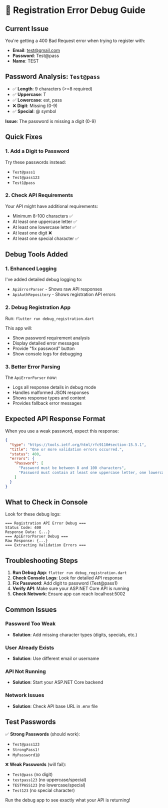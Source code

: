 # 🐛 Registration Error Debug Guide

## Current Issue
You're getting a 400 Bad Request error when trying to register with:
- **Email**: test@gmail.com
- **Password**: Test@pass
- **Name**: TEST

## Password Analysis: `Test@pass`
- ✅ **Length**: 9 characters (>=8 required)
- ✅ **Uppercase**: T
- ✅ **Lowercase**: est, pass
- ❌ **Digit**: Missing (0-9)
- ✅ **Special**: @ symbol

**Issue**: The password is missing a digit (0-9)

## Quick Fixes

### 1. Add a Digit to Password
Try these passwords instead:
- `Test@pass1` 
- `Test@pass123`
- `Test1@pass`

### 2. Check API Requirements
Your API might have additional requirements:
- Minimum 8-100 characters ✅
- At least one uppercase letter ✅
- At least one lowercase letter ✅
- At least one digit ❌
- At least one special character ✅

## Debug Tools Added

### 1. Enhanced Logging
I've added detailed debug logging to:
- `ApiErrorParser` - Shows raw API responses
- `ApiAuthRepository` - Shows registration API errors

### 2. Debug Registration App
Run: `flutter run debug_registration.dart`

This app will:
- Show password requirement analysis
- Display detailed error messages
- Provide "fix password" button
- Show console logs for debugging

### 3. Better Error Parsing
The `ApiErrorParser` now:
- Logs all response details in debug mode
- Handles malformed JSON responses
- Shows response types and content
- Provides fallback error messages

## Expected API Response Format

When you use a weak password, expect this response:
```json
{
  "type": "https://tools.ietf.org/html/rfc9110#section-15.5.1",
  "title": "One or more validation errors occurred.",
  "status": 400,
  "errors": {
    "Password": [
      "Password must be between 8 and 100 characters",
      "Password must contain at least one uppercase letter, one lowercase letter, one digit, and one special character"
    ]
  }
}
```

## What to Check in Console

Look for these debug logs:
```
=== Registration API Error Debug ===
Status Code: 400
Response Data: {...}
=== ApiErrorParser Debug ===
Raw Response: {...}
=== Extracting Validation Errors ===
```

## Troubleshooting Steps

1. **Run Debug App**: `flutter run debug_registration.dart`
2. **Check Console Logs**: Look for detailed API response
3. **Fix Password**: Add digit to password (Test@pass1)
4. **Verify API**: Make sure your ASP.NET Core API is running
5. **Check Network**: Ensure app can reach localhost:5002

## Common Issues

### Password Too Weak
- **Solution**: Add missing character types (digits, specials, etc.)

### User Already Exists
- **Solution**: Use different email or username

### API Not Running
- **Solution**: Start your ASP.NET Core backend

### Network Issues
- **Solution**: Check API base URL in .env file

## Test Passwords

✅ **Strong Passwords** (should work):
- `Test@pass123`
- `StrongPass1!`
- `MyPassword1@`

❌ **Weak Passwords** (will fail):
- `Test@pass` (no digit)
- `testpass123` (no uppercase/special)
- `TESTPASS123` (no lowercase/special)
- `Test123` (no special character)

Run the debug app to see exactly what your API is returning!
